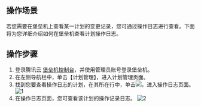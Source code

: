 ## 操作场景
若您需要在堡垒机上查看某一计划的变更记录，您可通过操作日志进行查看。下面将为您详细介绍如何在堡垒机查看计划操作日志。



## 操作步骤
1. 登录腾讯云 [堡垒机控制台](https://console.cloud.tencent.com/cds/dasb)，并使用管理员账号登录堡垒机。
2. 在左侧导航栏中，单击【计划管理】，进入计划管理页面。
3. 找到您要查看操作日志的计划，在其所在行中，单击<img src="https://main.qcloudimg.com/raw/356b81dbe3e544ee1c1446e12d5a0747.png"  style="margin:0;">，进入操作日志页面。
    ![1](https://main.qcloudimg.com/raw/9115c662d3d3b0996cae2efdedf97848.png)
4. 在操作日志页面，您可查看该计划的操作记录日志。
    ![2](https://main.qcloudimg.com/raw/ac2c4c681d865f3227dbf0e719eeaeaf.png)
